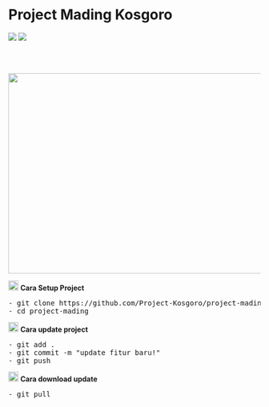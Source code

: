 # Project Mading Kosgoro
![](https://img.shields.io/badge/Backend-PHP-purple?logo=php) ![](https://img.shields.io/badge/Frontend-HTML-red?logo=html)

<br></br>
<div align='center'>
  <img src="https://i.ibb.co/cvCdvdV/undraw-scrum-board-re-wk7v.png" width="600" height="400" />
</div>

<img src="https://cdn-icons.flaticon.com/png/512/999/premium/999436.png?token=exp=1642212239~hmac=ddf1277f75c9c388c06b3582000b38c5" width="20" height="20" /> <b>Cara Setup Project</b>
<pre>
- git clone https://github.com/Project-Kosgoro/project-mading
- cd project-mading
</pre>

<img src="https://cdn-icons.flaticon.com/png/512/2716/premium/2716054.png?token=exp=1642212180~hmac=206e6ac6bcb99602be2e2d793b6eed94" width="20" height="20" /> <b>Cara update project</b>
<pre>
- git add .
- git commit -m "update fitur baru!"
- git push
</pre>

<img src="https://cdn-icons.flaticon.com/png/512/2546/premium/2546705.png?token=exp=1642212072~hmac=3c84c8a3d7a3db56cc6751e586cc0d44" width="20" height="20" /> <b>Cara download update</b>
<pre>
- git pull
</pre>
